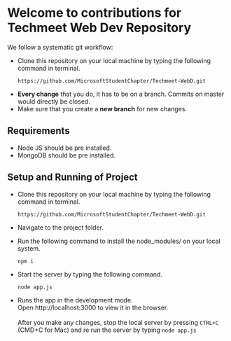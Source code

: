 # Welcome to contributions for Techmeet Web Dev Repository #

We follow a systematic git workflow: <br/>

* Clone this repository on your local machine by typing the following command in terminal.
   ```
   https://github.com/MicrosoftStudentChapter/Techmeet-WebD.git
   ```
* **Every change** that you do, it has to be on a branch. Commits on master would directly be closed.
* Make sure that you create a **new branch** for new changes.

## Requirements ##

* Node JS should be pre installed.
* MongoDB should be pre installed.

## Setup and Running of Project ##

* Clone this repository on your local machine by typing the following command in terminal.
   ```
   https://github.com/MicrosoftStudentChapter/Techmeet-WebD.git
   ```

* Navigate to the project folder.
* Run the following command to install the node_modules/ on your local system.
   ``` 
   npm i
   ```
* Start the server by typing the following command.
   ```
   node app.js
   ```
* Runs the app in the development mode. <br/>
Open http://localhost:3000 to view it in the browser. <br/> <br/>
After you make any changes, stop the local server by pressing `CTRL+C` (CMD+C for Mac) and re run the server by typing `node app.js`
